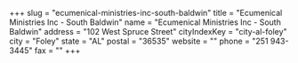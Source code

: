 +++
slug = "ecumenical-ministries-inc-south-baldwin"
title = "Ecumenical Ministries Inc - South Baldwin"
name = "Ecumenical Ministries Inc - South Baldwin"
address = "102 West Spruce Street"
cityIndexKey = "city-al-foley"
city = "Foley"
state = "AL"
postal = "36535"
website = ""
phone = "251 943-3445"
fax = ""
+++
